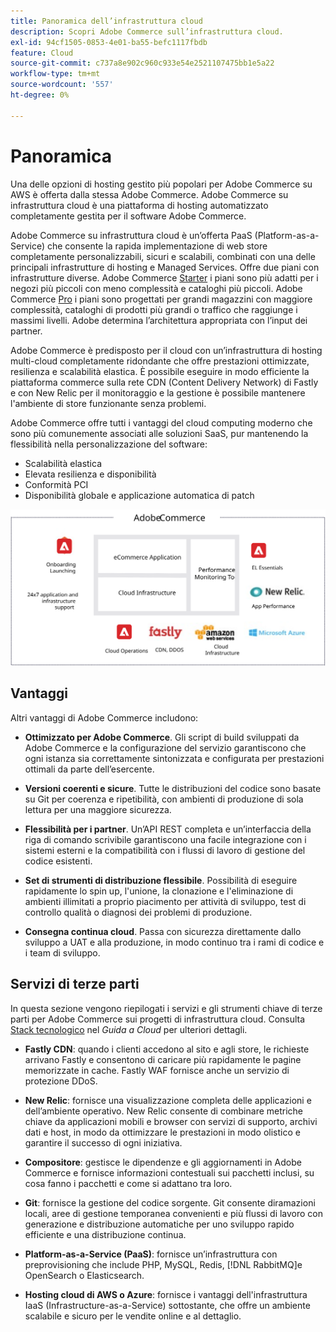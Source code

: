 ```yaml
---
title: Panoramica dell’infrastruttura cloud
description: Scopri Adobe Commerce sull’infrastruttura cloud.
exl-id: 94cf1505-0853-4e01-ba55-befc1117fbdb
feature: Cloud
source-git-commit: c737a8e902c960c933e54e2521107475bb1e5a22
workflow-type: tm+mt
source-wordcount: '557'
ht-degree: 0%

---
```



# Panoramica

Una delle opzioni di hosting gestito più popolari per Adobe Commerce su AWS è offerta dalla stessa Adobe Commerce. Adobe Commerce su infrastruttura cloud è una piattaforma di hosting automatizzato completamente gestita per il software Adobe Commerce.

Adobe Commerce su infrastruttura cloud è un’offerta PaaS (Platform-as-a-Service) che consente la rapida implementazione di web store completamente personalizzabili, sicuri e scalabili, combinati con una delle principali infrastrutture di hosting e Managed Services. Offre due piani con infrastrutture diverse. Adobe Commerce [Starter](https://experienceleague.adobe.com/docs/commerce-cloud-service/user-guide/architecture/cloud-architecture.html#starter-projects) i piani sono più adatti per i negozi più piccoli con meno complessità e cataloghi più piccoli. Adobe Commerce [Pro](https://experienceleague.adobe.com/docs/commerce-cloud-service/user-guide/architecture/cloud-architecture.html#pro-projects) i piani sono progettati per grandi magazzini con maggiore complessità, cataloghi di prodotti più grandi o traffico che raggiunge i massimi livelli. Adobe determina l’architettura appropriata con l’input dei partner.

Adobe Commerce è predisposto per il cloud con un’infrastruttura di hosting multi-cloud completamente ridondante che offre prestazioni ottimizzate, resilienza e scalabilità elastica. È possibile eseguire in modo efficiente la piattaforma commerce sulla rete CDN (Content Delivery Network) di Fastly e con New Relic per il monitoraggio e la gestione è possibile mantenere l&#39;ambiente di store funzionante senza problemi.

Adobe Commerce offre tutti i vantaggi del cloud computing moderno che sono più comunemente associati alle soluzioni SaaS, pur mantenendo la flessibilità nella personalizzazione del software:

- Scalabilità elastica
- Elevata resilienza e disponibilità
- Conformità PCI
- Disponibilità globale e applicazione automatica di patch

![Diagramma che mostra gli elementi architettonici di Adobe Commerce sull’infrastruttura cloud](../../../assets/playbooks/adobe-commerce-cloud-infrastructure.svg)

## Vantaggi

Altri vantaggi di Adobe Commerce includono:

- **Ottimizzato per Adobe Commerce**. Gli script di build sviluppati da Adobe Commerce e la configurazione del servizio garantiscono che ogni istanza sia correttamente sintonizzata e configurata per prestazioni ottimali da parte dell’esercente.

- **Versioni coerenti e sicure**. Tutte le distribuzioni del codice sono basate su Git per coerenza e ripetibilità, con ambienti di produzione di sola lettura per una maggiore sicurezza.

- **Flessibilità per i partner**. Un’API REST completa e un’interfaccia della riga di comando scrivibile garantiscono una facile integrazione con i sistemi esterni e la compatibilità con i flussi di lavoro di gestione del codice esistenti.

- **Set di strumenti di distribuzione flessibile**. Possibilità di eseguire rapidamente lo spin up, l&#39;unione, la clonazione e l&#39;eliminazione di ambienti illimitati a proprio piacimento per attività di sviluppo, test di controllo qualità o diagnosi dei problemi di produzione.

- **Consegna continua cloud**. Passa con sicurezza direttamente dallo sviluppo a UAT e alla produzione, in modo continuo tra i rami di codice e i team di sviluppo.

## Servizi di terze parti

In questa sezione vengono riepilogati i servizi e gli strumenti chiave di terze parti per Adobe Commerce sui progetti di infrastruttura cloud. Consulta [Stack tecnologico](https://experienceleague.adobe.com/docs/commerce-cloud-service/user-guide/architecture/tech-stack.html) nel _Guida a Cloud_ per ulteriori dettagli.

- **Fastly CDN**: quando i clienti accedono al sito e agli store, le richieste arrivano Fastly e consentono di caricare più rapidamente le pagine memorizzate in cache. Fastly WAF fornisce anche un servizio di protezione DDoS.

- **New Relic**: fornisce una visualizzazione completa delle applicazioni e dell’ambiente operativo. New Relic consente di combinare metriche chiave da applicazioni mobili e browser con servizi di supporto, archivi dati e host, in modo da ottimizzare le prestazioni in modo olistico e garantire il successo di ogni iniziativa.

- **Compositore**: gestisce le dipendenze e gli aggiornamenti in Adobe Commerce e fornisce informazioni contestuali sui pacchetti inclusi, su cosa fanno i pacchetti e come si adattano tra loro.

- **Git**: fornisce la gestione del codice sorgente. Git consente diramazioni locali, aree di gestione temporanea convenienti e più flussi di lavoro con generazione e distribuzione automatiche per uno sviluppo rapido efficiente e una distribuzione continua.

- **Platform-as-a-Service (PaaS)**: fornisce un’infrastruttura con preprovisioning che include PHP, MySQL, Redis, [!DNL RabbitMQ]e OpenSearch o Elasticsearch.

- **Hosting cloud di AWS o Azure**: fornisce i vantaggi dell&#39;infrastruttura IaaS (Infrastructure-as-a-Service) sottostante, che offre un ambiente scalabile e sicuro per le vendite online e al dettaglio.
